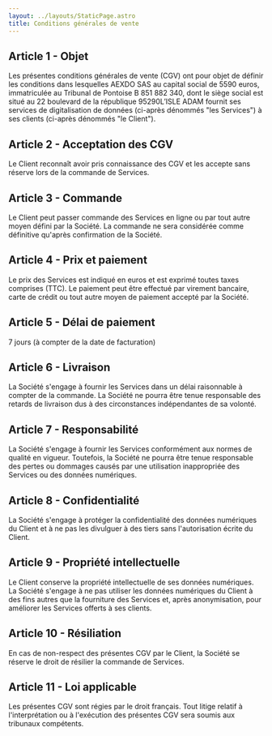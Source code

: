 ```yaml
---
layout: ../layouts/StaticPage.astro
title: Conditions générales de vente
---
```


## Article 1 - Objet

Les présentes conditions générales de vente (CGV) ont pour objet de définir les conditions dans lesquelles AEXDO SAS au capital social de 5590 euros, immatriculée au Tribunal de Pontoise B 851 882 340, dont le siège social est situé au 22 boulevard de la république 95290L’ISLE ADAM fournit ses services de digitalisation de données (ci-après dénommés "les Services") à ses clients (ci-après dénommés "le Client").

## Article 2 - Acceptation des CGV

Le Client reconnaît avoir pris connaissance des CGV et les accepte sans réserve lors de la commande de Services.

## Article 3 - Commande

Le Client peut passer commande des Services en ligne ou par tout autre moyen défini par la Société. La commande ne sera considérée comme définitive qu'après confirmation de la Société.

## Article 4 - Prix et paiement

Le prix des Services est indiqué en euros et est exprimé toutes taxes comprises (TTC). Le paiement peut être effectué par virement bancaire, carte de crédit ou tout autre moyen de paiement accepté par la Société.

## Article 5 - Délai de paiement

7 jours (à compter de la date de facturation)

## Article 6 - Livraison

La Société s'engage à fournir les Services dans un délai raisonnable à compter de la commande. La Société ne pourra être tenue responsable des retards de livraison dus à des circonstances indépendantes de sa volonté.

## Article 7 - Responsabilité

La Société s'engage à fournir les Services conformément aux normes de qualité en vigueur. Toutefois, la Société ne pourra être tenue responsable des pertes ou dommages causés par une utilisation inappropriée des Services ou des données numériques.

## Article 8 - Confidentialité

La Société s'engage à protéger la confidentialité des données numériques du Client et à ne pas les divulguer à des tiers sans l'autorisation écrite du Client.

## Article 9 - Propriété intellectuelle

Le Client conserve la propriété intellectuelle de ses données numériques. La Société s'engage à ne pas utiliser les données numériques du Client à des fins autres que la fourniture des Services et, après anonymisation, pour améliorer les Services offerts à ses clients.  

## Article 10 - Résiliation

En cas de non-respect des présentes CGV par le Client, la Société se réserve le droit de résilier la commande de Services.

## Article 11 - Loi applicable

Les présentes CGV sont régies par le droit français. Tout litige relatif à l'interprétation ou à l'exécution des présentes CGV sera soumis aux tribunaux compétents.
